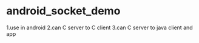 # android_socket_demo
1.use in android
2.can C server to C client 
3.can C server to java client and app


